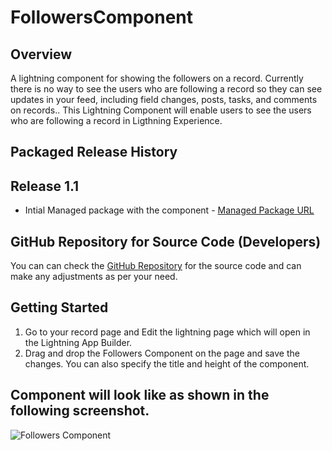# FollowersComponent
## Overview
A lightning component for showing the followers on a record. Currently there is no way to see the users who are following a record so they can see updates in your feed, including field changes, posts, tasks, and comments on records..
This Lightning Component will enable users to see the users who are following a record in Ligthning Experience.

## Packaged Release History
## Release 1.1
* Intial Managed package with the component - [Managed Package URL](https://login.salesforce.com/packaging/installPackage.apexp?p0=04t1I000000NITC)

## GitHub Repository for Source Code (Developers)
You can can check the [GitHub Repository](https://github.com/sfcure/FollowersComponent) for the source code and can make any adjustments as per your need.

## Getting Started
1. Go to your record page and Edit the lightning page which will open in the Lightning App Builder.
2. Drag and drop the Followers Component on the page and save the changes. You can also specify the title and height of the component.

## Component will look like as shown in the following screenshot.
![Followers Component](https://image.prntscr.com/image/u23v-_8jTHWOydsFxaXtcQ.png "Screenshot")

